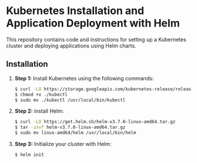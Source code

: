# Kubernetes Installation and Application Deployment with Helm

This repository contains code and instructions for setting up a Kubernetes cluster and deploying applications using Helm charts.

## Installation

1. **Step 1:** Install Kubernetes using the following commands:

   ```bash
   $ curl -LO https://storage.googleapis.com/kubernetes-release/release/$(curl -s https://storage.googleapis.com/kubernetes-release/release/stable.txt)/bin/linux/amd64/kubectl
   $ chmod +x ./kubectl
   $ sudo mv ./kubectl /usr/local/bin/kubectl
2. **Step 2:** install Helm:
   
   ```bash
   $ curl -LO https://get.helm.sh/helm-v3.7.0-linux-amd64.tar.gz 
   $ tar -zxvf helm-v3.7.0-linux-amd64.tar.gz
   $ sudo mv linux-amd64/helm /usr/local/bin/helm
4. **Step 3:** Initialize your cluster with Helm:

   ```bash
   $ helm init

